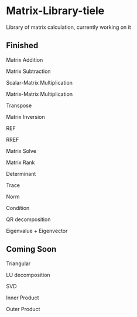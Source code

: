 # Matrix-Library-tiele

Library of matrix calculation, currently working on it

## Finished
Matrix Addition

Matrix Subtraction

Scalar-Matrix Multiplication

Matrix-Matrix Multiplication

Transpose

Matrix Inversion

REF

RREF

Matrix Solve

Matrix Rank

Determinant

Trace

Norm

Condition

QR decomposition

Eigenvalue + Eigenvector

## Coming Soon

Triangular

LU decomposition

SVD

Inner Product

Outer Product
